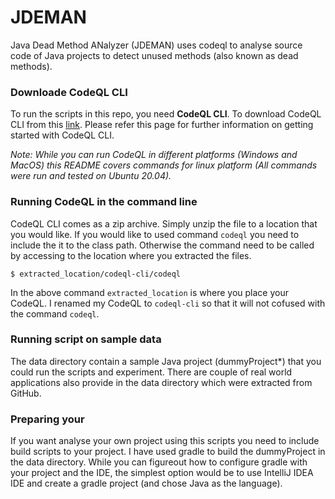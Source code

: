# JDEMAN
Java Dead Method ANalyzer (JDEMAN) uses codeql to analyse source code of Java projects to detect unused methods (also known as dead methods).

### Downloade CodeQL CLI
To run the scripts in this repo, you need **CodeQL CLI**. To download CodeQL CLI from this [link](https://github.com/github/codeql-cli-binaries/releases). Please refer this page for further information on getting started with CodeQL CLI.

*Note: While you can run CodeQL in different platforms (Windows and MacOS) this README covers commands for linux platform (All commands were run and tested on Ubuntu 20.04).*

### Running CodeQL in the command line
CodeQL CLI comes as a zip archive. Simply unzip the file to a location that you would like. If you would like to used command `codeql` you need to include the it to the class path. Otherwise the command need to be called by accessing to the location where you extracted the files. 

`$ extracted_location/codeql-cli/codeql`

In the above command `extracted_location` is where you place your CodeQL. I renamed my CodeQL to `codeql-cli` so that it will not cofused with the command `codeql`.

### Running script on sample data

The data directory contain a sample Java project (dummyProject*) that you could run the scripts and experiment. There are couple of real world applications also provide in the data directory which were extracted from GitHub.

### Preparing your 

If you want analyse your own project using this scripts you need to include build scripts to your project. I have used gradle to build the dummyProject in the data directory. While you can figureout how to configure gradle with your project and the IDE, the simplest option would be to use IntelliJ IDEA IDE and create a gradle project (and chose Java as the language).
